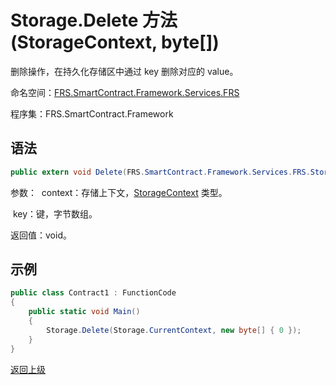 # Storage.Delete 方法 (StorageContext, byte[])

删除操作，在持久化存储区中通过 key 删除对应的 value。

命名空间：[FRS.SmartContract.Framework.Services.FRS](../../FRS.md)

程序集：FRS.SmartContract.Framework

## 语法

```c#
public extern void Delete(FRS.SmartContract.Framework.Services.FRS.StorageContext context, byte[] key)
```

参数：
​	context：存储上下文，[StorageContext](../StorageContex.md) 类型。

​	key：键，字节数组。

返回值：void。

## 示例

```c#
public class Contract1 : FunctionCode
{
    public static void Main()
    {
        Storage.Delete(Storage.CurrentContext, new byte[] { 0 });
    }
}
```



[返回上级](../Storage.md)